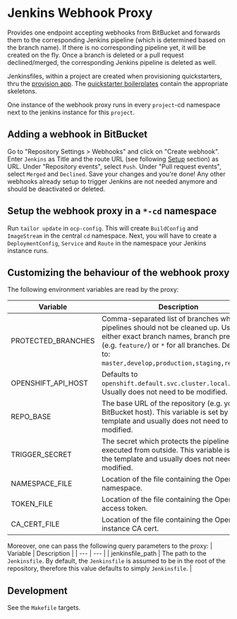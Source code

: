 # Jenkins Webhook Proxy

Provides one endpoint accepting webhooks from BitBucket and forwards them to the
corresponding Jenkins pipeline (which is determined based on the branch name).
If there is no corresponding pipeline yet, it will be created on the fly. Once a
branch is deleted or a pull request declined/merged, the corresponding Jenkins
pipeline is deleted as well.

Jenkinsfiles, within a project are created when provisioning quickstarters,
thru the [provision app](https://github.com/opendevstack/ods-provisioning-app).
The [quickstarter boilerplates](https://github.com/opendevstack/ods-project-quickstarters/tree/master/boilerplates) 
contain the appropriate skeletons.

One instance of the webhook proxy runs in every `project`-cd namespace next to 
the jenkins instance for this `project`.

## Adding a webhook in BitBucket

Go to "Repository Settings > Webhooks" and click on "Create webhook". Enter
`Jenkins` as Title and the route URL (see following [Setup](#setup) section) as
URL. Under "Repository events", select `Push`. Under "Pull request events",
select `Merged` and `Declined`. Save your changes and you're done! Any other
webhooks already setup to trigger Jenkins are not needed anymore and should be
deactivated or deleted.

## Setup the webhook proxy in a `*-cd` namespace

Run `tailor update` in `ocp-config`. This will create `BuildConfig` and
`ImageStream` in the central `cd` namespace. Next, you will have to create a
`DeploymentConfig`, `Service` and `Route` in the namespace your Jenkins instance
runs.

## Customizing the behaviour of the webhook proxy

The following environment variables are read by the proxy:

| Variable | Description | Optional |
| --- | --- | --- |
| PROTECTED_BRANCHES | Comma-separated list of branches which pipelines should not be cleaned up. Use either exact branch names, branch prefixes (e.g. `feature/`) or `*` for all branches. Defaults to: `master,develop,production,staging,release/`. | No |
| OPENSHIFT_API_HOST | Defaults to `openshift.default.svc.cluster.local`. Usually does not need to be modified. | No |
| REPO_BASE | The base URL of the repository (e.g. your BitBucket host). This variable is set by the template and usually does not need to be modified. | No |
| TRIGGER_SECRET | The secret which protects the pipeline to be executed from outside. This variable is set by the template and usually does not need to be modified. | No |
| NAMESPACE_FILE | Location of the file containing the OpenShift namespace. | yes |
| TOKEN_FILE | Location of the file containing the OpenShift access token. | yes |
| CA_CERT_FILE | Location of the file containing the OpenShift instance CA cert. | yes |

Moreover, one can pass the following query parameters to the proxy:
| Variable | Description |
| --- | --- |
| jenkinsfile_path | The path to the `Jenkinsfile`. By default, the `Jenkinsfile` is assumed to be in the root of the repository, therefore this value defaults to simply `Jenkinsfile`. |

## Development

See the `Makefile` targets.
